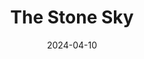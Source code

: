 ---
title: "The Stone Sky"
authors: "N. K. Jemisin"
date: 2024-04-10
weight: 1
books/tags:
    - "fiction"
    - "fantasy"
    - "science-fiction"
---